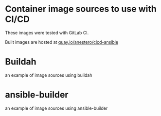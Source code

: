 # Container image sources to use with CI/CD

These images were tested with GitLab CI.

Built images are hosted at [quay.io/anestero/cicd-ansible](quay.io/anestero/cicd-ansible)

# Buildah

an example of image sources using buildah

# ansible-builder

an example of image sources using ansible-builder

